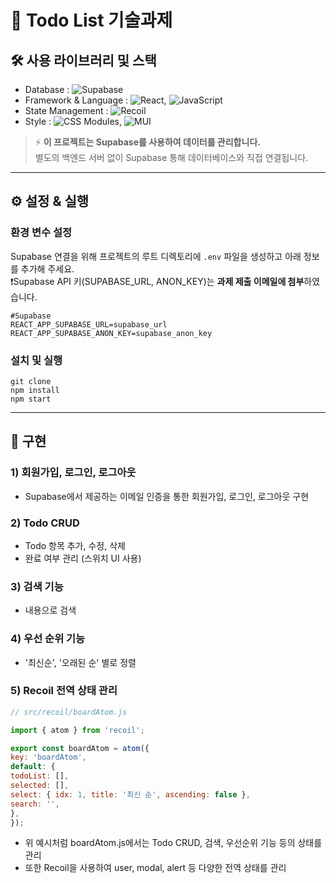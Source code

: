 # 📝 Todo List 기술과제

## 🛠️ 사용 라이브러리 및 스택

- Database : ![Supabase](https://img.shields.io/badge/Supabase-green)
- Framework & Language : ![React](https://img.shields.io/badge/React-blue), ![JavaScript](https://img.shields.io/badge/JavaScript-yellow)
- State Management : ![Recoil](https://img.shields.io/badge/Recoil-purple)
- Style :  ![CSS Modules](https://img.shields.io/badge/CSS%20Modules-orange), ![MUI](https://img.shields.io/badge/MUI-pink)

> ⚡ **이 프로젝트는 Supabase를 사용하여 데이터를 관리합니다.**  
> 별도의 백엔드 서버 없이 Supabase 통해 데이터베이스와 직접 연결됩니다.

---

## ⚙️ 설정 & 실행

### 환경 변수 설정

Supabase 연결을 위해 프로젝트의 루트 디렉토리에 `.env` 파일을 생성하고 아래 정보를 추가해 주세요. <br/>
❗️Supabase API 키(SUPABASE_URL, ANON_KEY)는 **과제 제출 이메일에 첨부**하였습니다. <br/>
```
#Supabase
REACT_APP_SUPABASE_URL=supabase_url
REACT_APP_SUPABASE_ANON_KEY=supabase_anon_key
```

### 설치 및 실행
```
git clone
npm install
npm start
```

---

## 📍 구현

### 1) 회원가입, 로그인, 로그아웃
- Supabase에서 제공하는 이메일 인증을 통한 회원가입, 로그인, 로그아웃 구현

### 2) Todo CRUD
- Todo 항목 추가, 수정, 삭제
- 완료 여부 관리 (스위치 UI 사용)

### 3) 검색 기능 
- 내용으로 검색

### 4) 우선 순위 기능
- '최신순', '오래된 순' 별로 정렬

### 5) Recoil 전역 상태 관리
```javascript
// src/recoil/boardAtom.js

import { atom } from 'recoil';

export const boardAtom = atom({
key: 'boardAtom',
default: {
todoList: [],
selected: [],
select: { idx: 1, title: '최신 순', ascending: false },
search: '',
},
});
```
- 위 예시처럼 boardAtom.js에서는 Todo CRUD, 검색, 우선순위 기능 등의 상태를 관리
- 또한 Recoil을 사용하여 user, modal, alert 등 다양한 전역 상태를 관리
